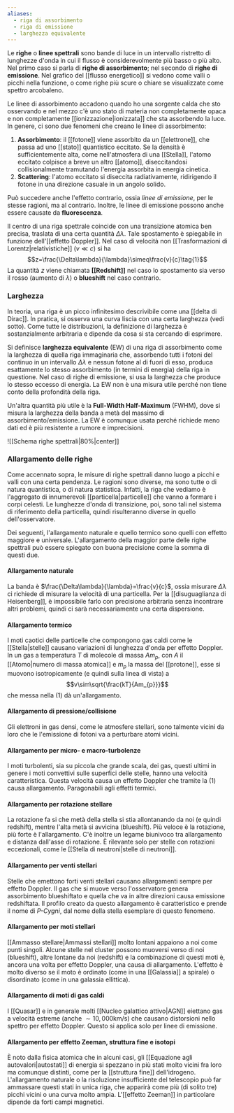 ```yaml
---
aliases:
  - riga di assorbimento
  - riga di emissione
  - larghezza equivalente
---
```

Le **righe** o **linee spettrali** sono bande di luce in un intervallo ristretto di lunghezze d'onda in cui il flusso è considerevolmente più basso o più alto. Nel primo caso si parla di **righe di assorbimento**; nel secondo di **righe di emissione**. Nel grafico del [[flusso energetico]] si vedono come valli o picchi nella funzione, o come righe più scure o chiare se visualizzate come spettro arcobaleno.

Le linee di assorbimento accadono quando ho una sorgente calda che sto osservando e nel mezzo c'è uno stato di materia non completamente opaca e non completamente [[ionizzazione|ionizzata]] che sta assorbendo la luce. In genere, ci sono due fenomeni che creano le linee di assorbimento:
1. **Assorbimento**: il [[fotone]] viene assorbito da un [[elettrone]], che passa ad uno [[stato]] quantistico eccitato. Se la densità è sufficientemente alta, come nell'atmosfera di una [[Stella]], l'atomo eccitato colpisce a breve un altro [[atomo]], diseccitandosi collisionalmente tramutando l'energia assorbita in energia cinetica.
2. **Scattering**: l'atomo eccitato si diseccita radiativamente, ridirigendo il fotone in una direzione casuale in un angolo solido.

Può succedere anche l'effetto contrario, ossia *linee di emissione*, per le stesse ragioni, ma al contrario. Inoltre, le linee di emissione possono anche essere causate da **fluorescenza**.

Il centro di una riga spettrale coincide con una transizione atomica ben precisa, traslata di una certa quantità $\Delta\lambda$. Tale spostamento è spiegabile in funzione dell'[[effetto Doppler]]. Nel caso di velocità non [[Trasformazioni di Lorentz|relativistiche]] ($v\ll c$) si ha
$$z=\frac{\Delta\lambda}{\lambda}\simeq\frac{v}{c}\tag{1}$$
La quantità $z$ viene chiamata **[[Redshift]]** nel caso lo spostamento sia verso il rosso (aumento di $\lambda$) o **blueshift** nel caso contrario.
### Larghezza
In teoria, una riga è un picco infinitesimo descrivibile come una [[delta di Dirac]]. In pratica, si osserva una curva liscia con una certa larghezza (vedi sotto). Come tutte le distribuzioni, la definizione di larghezza è sostanzialmente arbitraria e dipende da cosa si sta cercando di esprimere.

Si definisce **larghezza equivalente** (EW) di una riga di assorbimento come la larghezza di quella riga immaginaria che, assorbendo tutti i fotoni del continuo in un intervallo $\Delta\lambda$ e nessun fotone al di fuori di esso, produca esattamente lo stesso assorbimento (in termini di energia) della riga in questione. Nel caso di righe di emissione, si usa la larghezza che produce lo stesso eccesso di energia. La EW non è una misura utile perché non tiene conto della profondità della riga.

Un'altra quantità più utile è la **Full-Width Half-Maximum** (FWHM), dove si misura la larghezza della banda a metà del massimo di assorbimento/emissione. La EW è comunque usata perché richiede meno dati ed è più resistente a rumore e imprecisioni.

![[Schema righe spettrali|80%|center]]

### Allargamento delle righe
Come accennato sopra, le misure di righe spettrali danno luogo a picchi e valli con una certa pendenza. Le ragioni sono diverse, ma sono tutte o di natura quantistica, o di natura statistica. Infatti, la riga che vediamo è l'aggregato di innumerevoli [[particella|particelle]] che vanno a formare i corpi celesti. Le lunghezze d'onda di transizione, poi, sono tali nel sistema di riferimento della particella, quindi risulteranno diverse in quello dell'osservatore.

Dei seguenti, l'allargamento naturale e quello termico sono quelli con effetto maggiore e universale. L'allargamento della maggior parte delle righe spettrali può essere spiegato con buona precisione come la somma di questi due.
#### Allargamento naturale
La banda è $\frac{\Delta\lambda}{\lambda}=\frac{v}{c}$, ossia misurare $\Delta\lambda$ ci richiede di misurare la velocità di una particella. Per la [[disuguaglianza di Heisenberg]], è impossibile farlo con precisione arbitraria senza incontrare altri problemi, quindi ci sarà necessariamente una certa dispersione.
#### Allargamento termico
I moti caotici delle particelle che compongono gas caldi come le [[Stella|stelle]] causano variazioni di lunghezza d'onda per effetto Doppler. In un gas a temperatura $T$ di molecole di massa $Am_{p}$, con $A$ il [[Atomo|numero di massa atomica]] e $m_{p}$ la massa del [[protone]], esse si muovono isotropicamente (e quindi sulla linea di vista) a
$$v\sim\sqrt{\frac{kT}{Am_{p}}}$$
che messa nella $(1)$ dà un'allargamento.
#### Allargamento di pressione/collisione
Gli elettroni in gas densi, come le atmosfere stellari, sono talmente vicini da loro che le l'emissione di fotoni va a perturbare atomi vicini.
#### Allargamento per micro- e macro-turbolenze
I moti turbolenti, sia su piccola che grande scala, dei gas, questi ultimi in genere i moti convettivi sulle superfici delle stelle, hanno una velocità caratteristica. Questa velocità causa un effetto Doppler che tramite la $(1)$ causa allargamento. Paragonabili agli effetti termici.
#### Allargamento per rotazione stellare
La rotazione fa si che metà della stella si stia allontanando da noi (e quindi redshift), mentre l'alta metà si avvicina (blueshift). Più veloce è la rotazione, più forte è l'allargamento. C'è inoltre un legame biunivoco tra allargamento e distanza dall'asse di rotazione. È rilevante solo per stelle con rotazioni eccezionali, come le [[Stella di neutroni|stelle di neutroni]].
#### Allargamento per venti stellari
Stelle che emettono forti venti stellari causano allargamenti sempre per effetto Doppler. Il gas che si muove verso l'osservatore genera assorbimento blueshiftato e quella che va in altre direzioni causa emissione redshiftata. Il profilo creato da questo allargamento è caratteristico e prende il nome di *P-Cygni*, dal nome della stella esemplare di questo fenomeno.
#### Allargamento per moti stellari
[[Ammasso stellare|Ammassi stellari]] molto lontani appaiono a noi come punti singoli. Alcune stelle nel cluster possono muoversi verso di noi (blueshift), altre lontane da noi (redshift) e la combinazione di questi moti è, ancora una volta per effetto Doppler, una causa di allargamento. L'effetto è molto diverso se il moto è ordinato (come in una [[Galassia]] a spirale) o disordinato (come in una galassia ellittica).
#### Allargamento di moti di gas caldi
I [[Quasar]] e in generale molti [[Nucleo galattico attivo|AGN]] eiettano gas a velocità estreme (anche $\sim10,000$km/s) che causano distorsioni nello spettro per effetto Doppler. Questo si applica solo per linee di emissione.
#### Allargamento per effetto Zeeman, struttura fine e isotopi
È noto dalla fisica atomica che in alcuni casi, gli [[Equazione agli autovalori|autostati]] di energia si spezzano in più stati molto vicini fra loro ma comunque distinti, come per la [[struttura fine]] dell'idrogeno. L'allargamento naturale o la risoluzione insufficiente del telescopio può far ammassare questi stati in unica riga, che apparirà come più (di solito tre) picchi vicini o una curva molto ampia. L'[[effetto Zeeman]] in particolare dipende da forti campi magnetici.